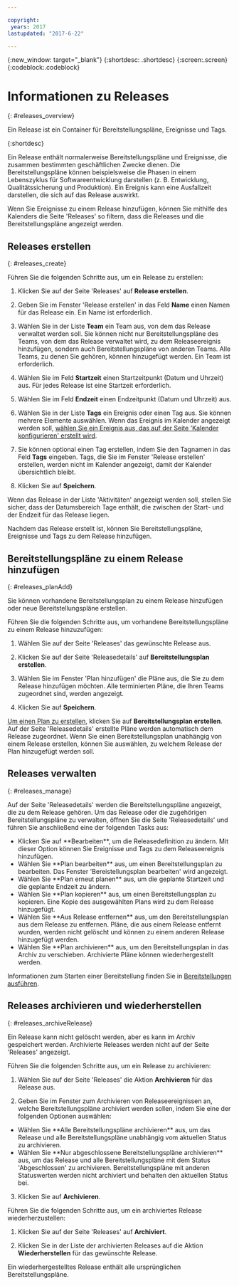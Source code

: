 ```yaml
---

copyright:
 years: 2017
lastupdated: "2017-6-22"

---
```


{:new_window: target="_blank"}
{:shortdesc: .shortdesc}
{:screen:.screen}
{:codeblock:.codeblock}

# Informationen zu  Releases
{: #releases_overview}

Ein Release ist ein Container für Bereitstellungspläne, Ereignisse und Tags.

{:shortdesc}

Ein Release enthält normalerweise Bereitstellungspläne und Ereignisse, die zusammen bestimmten geschäftlichen Zwecke dienen. Die Bereitstellungspläne können beispielsweise die Phasen in einem Lebenszyklus für Softwareentwicklung darstellen (z. B. Entwicklung, Qualitätssicherung und Produktion). Ein Ereignis kann eine Ausfallzeit darstellen, die sich auf das Release auswirkt.

Wenn Sie Ereignisse zu einem Release hinzufügen, können Sie mithilfe des Kalenders die Seite 'Releases' so filtern, dass die Releases und die Bereitstellungspläne angezeigt werden.

## Releases erstellen
{: #releases_create}

Führen Sie die folgenden Schritte aus, um ein Release zu erstellen:

1. Klicken Sie auf der Seite 'Releases' auf **Release erstellen**.

1. Geben Sie im Fenster 'Release erstellen' in das Feld **Name** einen Namen für das Release ein. Ein Name ist erforderlich.

3. Wählen Sie in der Liste **Team** ein Team aus, von dem das Release verwaltet werden soll. Sie können nicht nur Bereitstellungspläne des Teams, von dem das Release verwaltet wird, zu dem Releaseereignis hinzufügen, sondern auch Bereitstellungspläne von anderen Teams. Alle Teams, zu denen Sie gehören, können hinzugefügt werden. Ein Team ist erforderlich.

3. Wählen Sie im Feld **Startzeit** einen Startzeitpunkt (Datum und Uhrzeit) aus. Für jedes Release ist eine Startzeit erforderlich.

3. Wählen Sie im Feld **Endzeit** einen Endzeitpunkt (Datum und Uhrzeit) aus.

3. Wählen Sie in der Liste **Tags** ein Ereignis oder einen Tag aus. Sie können mehrere Elemente auswählen. Wenn das Ereignis im Kalender angezeigt werden soll, [wählen Sie ein Ereignis aus, das auf der Seite 'Kalender konfigurieren' erstellt wird](UCCR_events.html#events_tagCreate).

1. Sie können optional einen Tag erstellen, indem Sie den Tagnamen in das Feld **Tags** eingeben. Tags, die Sie im Fenster 'Release erstellen' erstellen, werden nicht im Kalender angezeigt, damit der Kalender übersichtlich bleibt.

5. Klicken Sie auf **Speichern**.

Wenn das Release in der Liste 'Aktivitäten' angezeigt werden soll, stellen Sie sicher, dass der Datumsbereich Tage enthält, die zwischen der Start- und der Endzeit für das Release liegen. 

Nachdem das Release erstellt ist, können Sie Bereitstellungspläne, Ereignisse und Tags zu dem Release hinzufügen.

## Bereitstellungspläne zu einem Release hinzufügen
{: #releases_planAdd}

Sie können vorhandene Bereitstellungsplan zu einem Release hinzufügen oder neue Bereitstellungspläne erstellen.

Führen Sie die folgenden Schritte aus, um vorhandene Bereitstellungspläne zu einem Release hinzuzufügen:

1. Wählen Sie auf der Seite 'Releases' das gewünschte Release aus.

1. Klicken Sie auf der Seite 'Releasedetails' auf **Bereitstellungsplan erstellen**.

1. Wählen Sie im Fenster 'Plan hinzufügen' die Pläne aus, die Sie zu dem Release hinzufügen möchten. Alle terminierten Pläne, die Ihren Teams zugeordnet sind, werden angezeigt.

3. Klicken Sie auf **Speichern**.

[Um einen Plan zu erstellen](UCCR_deployPlan.html#plan_create), klicken Sie auf **Bereitstellungsplan erstellen**. Auf der Seite 'Releasedetails' erstellte Pläne werden automatisch dem Release zugeordnet. Wenn Sie einen Bereitstellungsplan unabhängig von einem Release erstellen, können Sie auswählen, zu welchem Release der Plan hinzugefügt werden soll.

## Releases verwalten
{: #releases_manage}

Auf der Seite 'Releasedetails' werden die Bereitstellungspläne angezeigt, die zu dem Release gehören. Um das Release oder die zugehörigen Bereitstellungspläne zu verwalten, öffnen Sie die Seite 'Releasedetails' und führen Sie anschließend eine der folgenden Tasks aus:
<ul>
<li>Klicken Sie auf **Bearbeiten**, um die Releasedefinition zu ändern. Mit dieser Option können Sie
Ereignisse und Tags zu dem Releaseereignis hinzufügen.
</li>
<li>Wählen Sie **Plan bearbeiten** aus, um einen Bereitstellungsplan zu bearbeiten. Das Fenster 'Bereistellungsplan bearbeiten' wird angezeigt.
</li>
<li>Wählen Sie **Plan erneut planen** aus, um die geplante Startzeit und die geplante Endzeit zu ändern.
</li>
<li>Wählen Sie **Plan kopieren** aus, um einen Bereitstellungsplan zu kopieren. Eine Kopie des ausgewählten Plans wird zu dem Release hinzugefügt.</li>
<li>Wählen Sie **Aus Release entfernen** aus, um den Bereitstellungsplan aus dem Release zu entfernen. Pläne, die aus einem Release entfernt wurden, werden nicht gelöscht und können zu einem anderen Release hinzugefügt werden.
</li>
</li>
<li>Wählen Sie **Plan archivieren** aus, um den Bereitstellungsplan in das Archiv zu verschieben. Archivierte Pläne können wiederhergestellt werden.
</li>
</ul>

Informationen zum Starten einer Bereitstellung finden Sie in [Bereitstellungen ausführen](UCCR_deployRun.html#deployment_run).

## Releases archivieren und wiederherstellen
{: #releases_archiveRelease}

Ein Release kann nicht gelöscht werden, aber es kann im Archiv gespeichert werden. Archivierte Releases werden nicht auf der Seite 'Releases' angezeigt.

Führen Sie die folgenden Schritte aus, um ein Release zu archivieren:

1. Wählen Sie auf der Seite 'Releases' die Aktion **Archivieren** für das Release aus.

1. Geben Sie im Fenster zum Archivieren von Releaseereignissen an, welche Bereitstellungspläne archiviert werden sollen, indem Sie eine der folgenden Optionen auswählen:
<ul>
<li>Wählen Sie **Alle Bereitstellungspläne archivieren** aus, um das Release und alle Bereitstellungspläne unabhängig vom aktuellen Status zu archivieren.</li>
<li>Wählen Sie **Nur abgeschlossene Bereitstellungspläne archivieren** aus, um das Release und alle Bereitstellungspläne mit dem Status 'Abgeschlossen' zu archivieren. Bereitstellungspläne mit anderen Statuswerten werden nicht archiviert und behalten den aktuellen Status bei.</li>
</ul>

3. Klicken Sie auf **Archivieren**.

Führen Sie die folgenden Schritte aus, um ein archiviertes Release wiederherzustellen: 

1. Klicken Sie auf der Seite 'Releases' auf **Archiviert**.

2. Klicken Sie in der Liste der archivierten Releases auf die Aktion **Wiederherstellen** für das gewünschte Release.

Ein wiederhergestelltes Release enthält alle ursprünglichen Bereitstellungspläne.

